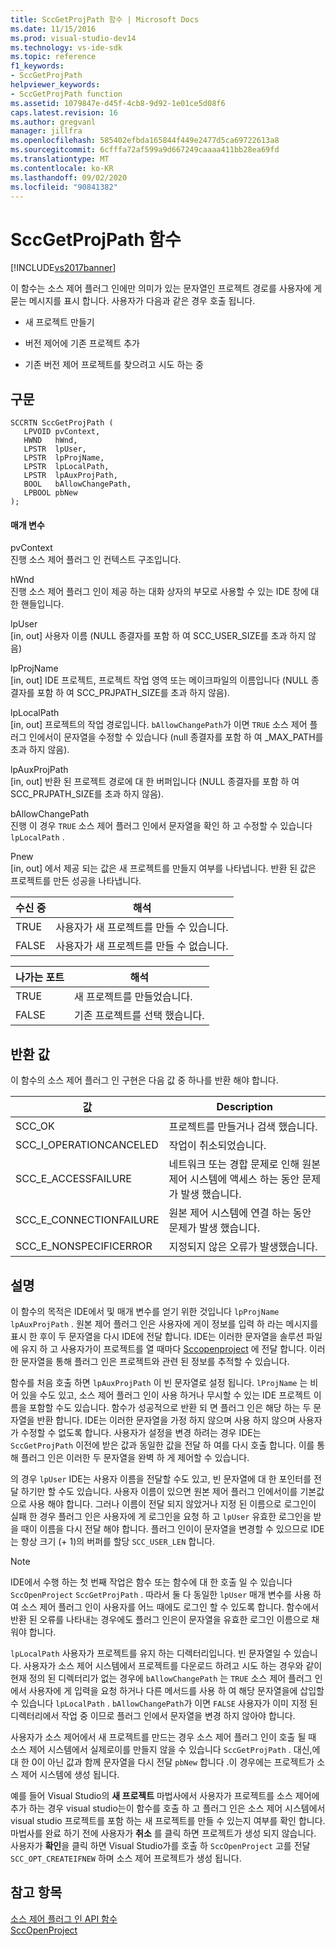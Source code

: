 ```yaml
---
title: SccGetProjPath 함수 | Microsoft Docs
ms.date: 11/15/2016
ms.prod: visual-studio-dev14
ms.technology: vs-ide-sdk
ms.topic: reference
f1_keywords:
- SccGetProjPath
helpviewer_keywords:
- SccGetProjPath function
ms.assetid: 1079847e-d45f-4cb8-9d92-1e01ce5d08f6
caps.latest.revision: 16
ms.author: gregvanl
manager: jillfra
ms.openlocfilehash: 585402efbda165844f449e2477d5ca69722613a8
ms.sourcegitcommit: 6cfffa72af599a9d667249caaaa411bb28ea69fd
ms.translationtype: MT
ms.contentlocale: ko-KR
ms.lasthandoff: 09/02/2020
ms.locfileid: "90841382"
---
```

# <a name="sccgetprojpath-function"></a>SccGetProjPath 함수
[!INCLUDE[vs2017banner](../includes/vs2017banner.md)]

이 함수는 소스 제어 플러그 인에만 의미가 있는 문자열인 프로젝트 경로를 사용자에 게 묻는 메시지를 표시 합니다. 사용자가 다음과 같은 경우 호출 됩니다.  
  
- 새 프로젝트 만들기  
  
- 버전 제어에 기존 프로젝트 추가  
  
- 기존 버전 제어 프로젝트를 찾으려고 시도 하는 중  
  
## <a name="syntax"></a>구문  
  
```cpp#  
SCCRTN SccGetProjPath (  
   LPVOID pvContext,  
   HWND   hWnd,  
   LPSTR  lpUser,  
   LPSTR  lpProjName,  
   LPSTR  lpLocalPath,  
   LPSTR  lpAuxProjPath,  
   BOOL   bAllowChangePath,  
   LPBOOL pbNew  
);  
```  
  
#### <a name="parameters"></a>매개 변수  
 pvContext  
 진행 소스 제어 플러그 인 컨텍스트 구조입니다.  
  
 hWnd  
 진행 소스 제어 플러그 인이 제공 하는 대화 상자의 부모로 사용할 수 있는 IDE 창에 대 한 핸들입니다.  
  
 lpUser  
 [in, out] 사용자 이름 (NULL 종결자를 포함 하 여 SCC_USER_SIZE를 초과 하지 않음)  
  
 lpProjName  
 [in, out] IDE 프로젝트, 프로젝트 작업 영역 또는 메이크파일의 이름입니다 (NULL 종결자를 포함 하 여 SCC_PRJPATH_SIZE를 초과 하지 않음).  
  
 lpLocalPath  
 [in, out] 프로젝트의 작업 경로입니다. `bAllowChangePath`가 이면 `TRUE` 소스 제어 플러그 인에서이 문자열을 수정할 수 있습니다 (null 종결자를 포함 하 여 _MAX_PATH를 초과 하지 않음).  
  
 lpAuxProjPath  
 [in, out] 반환 된 프로젝트 경로에 대 한 버퍼입니다 (NULL 종결자를 포함 하 여 SCC_PRJPATH_SIZE를 초과 하지 않음).  
  
 bAllowChangePath  
 진행 이 경우 `TRUE` 소스 제어 플러그 인에서 문자열을 확인 하 고 수정할 수 있습니다 `lpLocalPath` .  
  
 Pnew  
 [in, out] 에서 제공 되는 값은 새 프로젝트를 만들지 여부를 나타냅니다. 반환 된 값은 프로젝트를 만든 성공을 나타냅니다.  
  
|수신 중|해석|  
|--------------|--------------------|  
|TRUE|사용자가 새 프로젝트를 만들 수 있습니다.|  
|FALSE|사용자가 새 프로젝트를 만들 수 없습니다.|  
  
|나가는 포트|해석|  
|--------------|--------------------|  
|TRUE|새 프로젝트를 만들었습니다.|  
|FALSE|기존 프로젝트를 선택 했습니다.|  
  
## <a name="return-value"></a>반환 값  
 이 함수의 소스 제어 플러그 인 구현은 다음 값 중 하나를 반환 해야 합니다.  
  
|값|Description|  
|-----------|-----------------|  
|SCC_OK|프로젝트를 만들거나 검색 했습니다.|  
|SCC_I_OPERATIONCANCELED|작업이 취소되었습니다.|  
|SCC_E_ACCESSFAILURE|네트워크 또는 경합 문제로 인해 원본 제어 시스템에 액세스 하는 동안 문제가 발생 했습니다.|  
|SCC_E_CONNECTIONFAILURE|원본 제어 시스템에 연결 하는 동안 문제가 발생 했습니다.|  
|SCC_E_NONSPECIFICERROR|지정되지 않은 오류가 발생했습니다.|  
  
## <a name="remarks"></a>설명  
 이 함수의 목적은 IDE에서 및 매개 변수를 얻기 위한 것입니다 `lpProjName` `lpAuxProjPath` . 원본 제어 플러그 인은 사용자에 게이 정보를 입력 하 라는 메시지를 표시 한 후이 두 문자열을 다시 IDE에 전달 합니다. IDE는 이러한 문자열을 솔루션 파일에 유지 하 고 사용자가이 프로젝트를 열 때마다 [Sccopenproject](../extensibility/sccopenproject-function.md) 에 전달 합니다. 이러한 문자열을 통해 플러그 인은 프로젝트와 관련 된 정보를 추적할 수 있습니다.  
  
 함수를 처음 호출 하면 `lpAuxProjPath` 이 빈 문자열로 설정 됩니다. `lProjName` 는 비어 있을 수도 있고, 소스 제어 플러그 인이 사용 하거나 무시할 수 있는 IDE 프로젝트 이름을 포함할 수도 있습니다. 함수가 성공적으로 반환 되 면 플러그 인은 해당 하는 두 문자열을 반환 합니다. IDE는 이러한 문자열을 가정 하지 않으며 사용 하지 않으며 사용자가 수정할 수 없도록 합니다. 사용자가 설정을 변경 하려는 경우 IDE는 `SccGetProjPath` 이전에 받은 값과 동일한 값을 전달 하 여를 다시 호출 합니다. 이를 통해 플러그 인은 이러한 두 문자열을 완벽 하 게 제어할 수 있습니다.  
  
 의 경우 `lpUser` IDE는 사용자 이름을 전달할 수도 있고, 빈 문자열에 대 한 포인터를 전달 하기만 할 수도 있습니다. 사용자 이름이 있으면 원본 제어 플러그 인에서이를 기본값으로 사용 해야 합니다. 그러나 이름이 전달 되지 않았거나 지정 된 이름으로 로그인이 실패 한 경우 플러그 인은 사용자에 게 로그인을 요청 하 고 `lpUser` 유효한 로그인을 받을 때이 이름을 다시 전달 해야 합니다. 플러그 인이이 문자열을 변경할 수 있으므로 IDE는 항상 크기 (+ 1)의 버퍼를 할당 `SCC_USER_LEN` 합니다.  
  
> [!NOTE]
> IDE에서 수행 하는 첫 번째 작업은 함수 또는 함수에 대 한 호출 일 수 있습니다 `SccOpenProject` `SccGetProjPath` . 따라서 둘 다 동일한 `lpUser` 매개 변수를 사용 하 여 소스 제어 플러그 인이 사용자를 어느 때에도 로그인 할 수 있도록 합니다. 함수에서 반환 된 오류를 나타내는 경우에도 플러그 인은이 문자열을 유효한 로그인 이름으로 채워야 합니다.  
  
 `lpLocalPath` 사용자가 프로젝트를 유지 하는 디렉터리입니다. 빈 문자열일 수 있습니다. 사용자가 소스 제어 시스템에서 프로젝트를 다운로드 하려고 시도 하는 경우와 같이 현재 정의 된 디렉터리가 없는 경우에 `bAllowChangePath` 는 `TRUE` 소스 제어 플러그 인에서 사용자에 게 입력을 요청 하거나 다른 메서드를 사용 하 여 해당 문자열을에 삽입할 수 있습니다 `lpLocalPath` . `bAllowChangePath`가 이면 `FALSE` 사용자가 이미 지정 된 디렉터리에서 작업 중 이므로 플러그 인에서 문자열을 변경 하지 않아야 합니다.  
  
 사용자가 소스 제어에서 새 프로젝트를 만드는 경우 소스 제어 플러그 인이 호출 될 때 소스 제어 시스템에서 실제로이를 만들지 않을 수 있습니다 `SccGetProjPath` . 대신,에 대 한 0이 아닌 값과 함께 문자열을 다시 전달 `pbNew` 합니다 .이 경우에는 프로젝트가 소스 제어 시스템에 생성 됩니다.  
  
 예를 들어 Visual Studio의 **새 프로젝트** 마법사에서 사용자가 프로젝트를 소스 제어에 추가 하는 경우 visual studio는이 함수를 호출 하 고 플러그 인은 소스 제어 시스템에서 visual studio 프로젝트를 포함 하는 새 프로젝트를 만들 수 있는지 여부를 확인 합니다. 마법사를 완료 하기 전에 사용자가 **취소** 를 클릭 하면 프로젝트가 생성 되지 않습니다. 사용자가 **확인**을 클릭 하면 Visual Studio가를 호출 하 `SccOpenProject` 고를 전달 `SCC_OPT_CREATEIFNEW` 하며 소스 제어 프로젝트가 생성 됩니다.  
  
## <a name="see-also"></a>참고 항목  
 [소스 제어 플러그 인 API 함수](../extensibility/source-control-plug-in-api-functions.md)   
 [SccOpenProject](../extensibility/sccopenproject-function.md)
